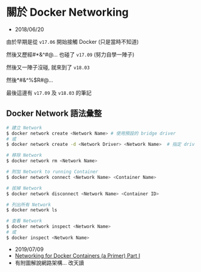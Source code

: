 
# 關於 Docker Networking

- 2018/06/20

由於早期是從 `v17.06` 開始接觸 Docker (只是當時不知道)

然後又歷經#*&^#@...  也碰了 `v17.09` (努力自學一陣子)

然後又一陣子沒碰, 就來到了 `v18.03`

然後*#&^%$R#@...

最後這邊有  `v17.09` 及 `v18.03` 的筆記





## Docker Network 語法彙整

```sh
# 建立 Network
$ docker network create <Network Name> # 使用預設的 bridge driver
# 或
$ docker network create -d <Network Driver> <Network Name>  # 指定 driver種類

# 移除 Network
$ docker network rm <Network Name>

# 附加 Network to running Container
$ docker network connect <Network Name> <Container Name>

# 拔掉 Network
$ docker network disconnect <Network Name> <Container ID>

# 列出所有 Network
$ docker network ls

# 查看 Network
$ docker network inspect <Network Name>
# 或
$ docker inspect <Network Name>

```

- 2019/07/09
- [Networking for Docker Containers (a Primer) Part I](https://mesosphere.com/blog/networking-docker-containers/)
- 有附圖解說網路架構... 改天讀
